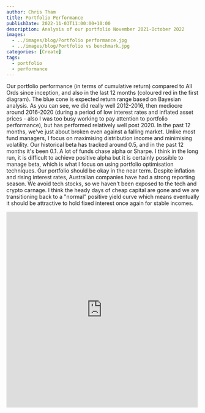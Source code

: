 ```yaml
---
author: Chris Tham
title: Portfolio Performance
publishDate: 2022-11-03T11:00:00+10:00
description: Analysis of our portfolio November 2021-October 2022
images:
  - ../images/blog/Portfolio performance.jpg
  - ../images/blog/Portfolio vs benchmark.jpg
categories: [Create]
tags:
  - portfolio
  - performance
---
```


Our portfolio performance (in terms of cumulative return) compared to All Ords since inception, and also in the last 12 months (coloured red in the first diagram). The blue cone is expected return range based on Bayesian analysis. As you can see, we did really well 2012-2016, then mediocre around 2016-2020 (during a period of low interest rates and inflated asset prices - also I was too busy working to pay attention to portfolio performance), but has performed relatively well post 2020. In the past 12 months, we've just about broken even against a falling market.
Unlike most fund managers, I focus on maximising distribution income and minimising volatility. Our historical beta has tracked around 0.5, and in the past 12 months it's been 0.1.
A lot of funds chase alpha or Sharpe. I think in the long run, it is difficult to achieve positive alpha but it is certainly possible to manage beta, which is what I focus on using portfolio optimisation techniques. Our portfolio should be okay in the near term. Despite inflation and rising interest rates, Australian companies have had a strong reporting season. We avoid tech stocks, so we haven't been exposed to the tech and crypto carnage. I think the heady days of cheap capital are gone and we are transitioning back to a "normal" positive yield curve which means eventually it should be attractive to hold fixed interest once again for stable incomes.

<iframe src="https://www.facebook.com/plugins/post.php?href=https%3A%2F%2Fwww.facebook.com%2Fchris1.tham%2Fposts%2Fpfbid02ryfDiKphe7TwEnAg5LqwoYTaS7ymMJX2aPX4aEqGLnteeZcvMaPVRy3pmNd9vSXRl&show_text=true&width=500" width="500" height="512" style="border:none;overflow:hidden" scrolling="no" frameborder="0" allowfullscreen="true" allow="autoplay; clipboard-write; encrypted-media; picture-in-picture; web-share"></iframe>

